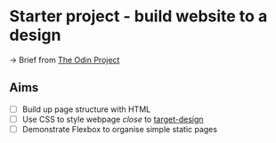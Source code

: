 # Starter project - build website to a design

-> Brief from [The Odin Project](https://www.theodinproject.com/lessons/foundations-landing-page) 

## Aims 
- [ ] Build up page structure with HTML
- [ ] Use CSS to style webpage *close* to [target-design](./imgs/target-design.png)
- [ ] Demonstrate Flexbox to organise simple static pages